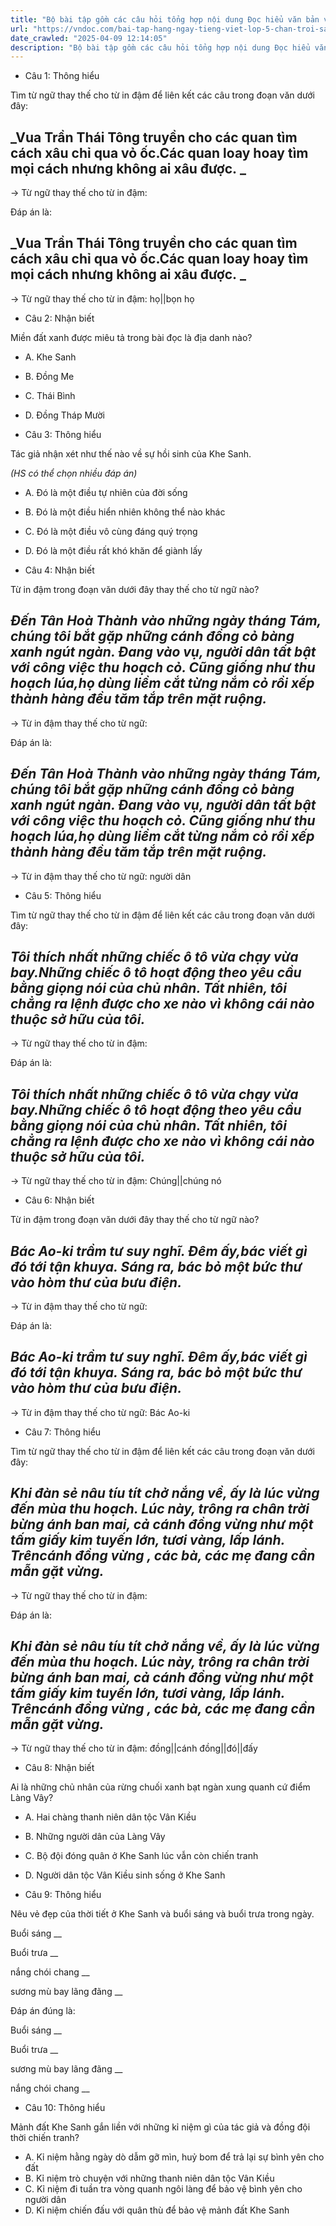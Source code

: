 ```yaml
---
title: "Bộ bài tập gồm các câu hỏi tổng hợp nội dung Đọc hiểu văn bản và Luyện từ và câu được học ở Tuần 29 trong chương trình Tiếng Việt lớp 5 Tập 2 Chân trời sáng tạo."
url: "https://vndoc.com/bai-tap-hang-ngay-tieng-viet-lop-5-chan-troi-sang-tao-tuan-29-thu-4-337847"
date_crawled: "2025-04-09 12:14:05"
description: "Bộ bài tập gồm các câu hỏi tổng hợp nội dung Đọc hiểu văn bản và Luyện từ và câu được học ở Tuần 29 trong chương trình Tiếng Việt lớp 5 Tập 2 Chân trời sáng tạo."
---
```


* Câu 1:  Thông hiểu

Tìm từ ngữ thay thế cho từ in đậm để liên kết các câu trong đoạn văn dưới đây:

_Vua Trần Thái Tông truyền cho các quan tìm cách xâu chỉ qua vỏ ốc.**Các quan** loay hoay tìm mọi cách nhưng không ai xâu được. _  
---  
  
→ Từ ngữ thay thế cho từ in đậm: 

Đáp án là:

_Vua Trần Thái Tông truyền cho các quan tìm cách xâu chỉ qua vỏ ốc.**Các quan** loay hoay tìm mọi cách nhưng không ai xâu được. _  
---  
  
→ Từ ngữ thay thế cho từ in đậm: họ||bọn họ

* Câu 2:  Nhận biết

Miền đất xanh được miêu tả trong bài đọc là địa danh nào?

  * A. Khe Sanh 
  * B. Đồng Me 
  * C. Thái Bình 
  * D. Đồng Tháp Mười 



* Câu 3:  Thông hiểu

Tác giả nhận xét như thế nào về sự hồi sinh của Khe Sanh.

_(HS có thể chọn nhiều đáp án)_

  * A. Đó là một điều tự nhiên của đời sống 
  * B. Đó là một điều hiển nhiên không thể nào khác 
  * C. Đó là một điều vô cùng đáng quý trọng 
  * D. Đó là một điều rất khó khăn để giành lấy 



* Câu 4:  Nhận biết

Từ in đậm trong đoạn văn dưới đây thay thế cho từ ngữ nào?

_Đến Tân Hoà Thành vào những ngày tháng Tám, chúng tôi bắt gặp những cánh đồng cỏ bàng xanh ngút ngàn. Đang vào vụ, người dân tất bật với công việc thu hoạch cỏ. Cũng giống như thu hoạch lúa,**họ** dùng liềm cắt từng nắm cỏ rồi xếp thành hàng đều tăm tắp trên mặt ruộng._  
---  
  
→ Từ in đậm thay thế cho từ ngữ: 

Đáp án là:

_Đến Tân Hoà Thành vào những ngày tháng Tám, chúng tôi bắt gặp những cánh đồng cỏ bàng xanh ngút ngàn. Đang vào vụ, người dân tất bật với công việc thu hoạch cỏ. Cũng giống như thu hoạch lúa,**họ** dùng liềm cắt từng nắm cỏ rồi xếp thành hàng đều tăm tắp trên mặt ruộng._  
---  
  
→ Từ in đậm thay thế cho từ ngữ: người dân

* Câu 5:  Thông hiểu

Tìm từ ngữ thay thế cho từ in đậm để liên kết các câu trong đoạn văn dưới đây:

_Tôi thích nhất những chiếc ô tô vừa chạy vừa bay.**Những chiếc ô tô** hoạt động theo yêu cầu bằng giọng nói của chủ nhân. Tất nhiên, tôi chẳng ra lệnh được cho xe nào vì không cái nào thuộc sở hữu của tôi._  
---  
  
→ Từ ngữ thay thế cho từ in đậm: 

Đáp án là:

_Tôi thích nhất những chiếc ô tô vừa chạy vừa bay.**Những chiếc ô tô** hoạt động theo yêu cầu bằng giọng nói của chủ nhân. Tất nhiên, tôi chẳng ra lệnh được cho xe nào vì không cái nào thuộc sở hữu của tôi._  
---  
  
→ Từ ngữ thay thế cho từ in đậm: Chúng||chúng nó

* Câu 6:  Nhận biết

Từ in đậm trong đoạn văn dưới đây thay thế cho từ ngữ nào?

_Bác Ao-ki trầm tư suy nghĩ. Đêm ấy,**bác** viết gì đó tới tận khuya. Sáng ra, **bác** bỏ một bức thư vào hòm thư của bưu điện._  
---  
  
→ Từ in đậm thay thế cho từ ngữ: 

Đáp án là:

_Bác Ao-ki trầm tư suy nghĩ. Đêm ấy,**bác** viết gì đó tới tận khuya. Sáng ra, **bác** bỏ một bức thư vào hòm thư của bưu điện._  
---  
  
→ Từ in đậm thay thế cho từ ngữ: Bác Ao-ki

* Câu 7:  Thông hiểu

Tìm từ ngữ thay thế cho từ in đậm để liên kết các câu trong đoạn văn dưới đây:

_Khi đàn sẻ nâu tíu tít chở nắng về, ấy là lúc vừng đến mùa thu hoạch. Lúc này, trông ra chân trời bừng ánh ban mai, cả cánh đồng vừng như một tấm giấy kim tuyến lớn, tươi vàng, lấp lánh. Trên**cánh đồng vừng** , các bà, các mẹ đang cần mẫn gặt vừng._  
---  
  
→ Từ ngữ thay thế cho từ in đậm: 

Đáp án là:

_Khi đàn sẻ nâu tíu tít chở nắng về, ấy là lúc vừng đến mùa thu hoạch. Lúc này, trông ra chân trời bừng ánh ban mai, cả cánh đồng vừng như một tấm giấy kim tuyến lớn, tươi vàng, lấp lánh. Trên**cánh đồng vừng** , các bà, các mẹ đang cần mẫn gặt vừng._  
---  
  
→ Từ ngữ thay thế cho từ in đậm: đồng||cánh đồng||đó||đấy

* Câu 8:  Nhận biết

Ai là những chủ nhân của rừng chuối xanh bạt ngàn xung quanh cứ điểm Làng Vây?

  * A. Hai chàng thanh niên dân tộc Vân Kiều 
  * B. Những người dân của Làng Vây 
  * C. Bộ đội đóng quân ở Khe Sanh lúc vẫn còn chiến tranh 
  * D. Người dân tộc Vân Kiều sinh sống ở Khe Sanh 



* Câu 9:  Thông hiểu

Nêu vẻ đẹp của thời tiết ở Khe Sanh và buổi sáng và buổi trưa trong ngày.

Buổi sáng  __

Buổi trưa __

nắng chói chang __

sương mù bay lãng đãng __

Đáp án đúng là:

Buổi sáng __

Buổi trưa __

sương mù bay lãng đãng __

nắng chói chang __

* Câu 10: Thông hiểu

Mảnh đất Khe Sanh gắn liền với những kỉ niệm gì của tác giả và đồng đội thời chiến tranh?

  * A. Kỉ niệm hằng ngày dò dẫm gỡ mìn, huỷ bom để trả lại sự bình yên cho đất 
  * B. Kỉ niệm trò chuyện với những thanh niên dân tộc Vân Kiều 
  * C. Kỉ niệm đi tuần tra vòng quanh ngôi làng để bảo vệ bình yên cho người dân 
  * D. Kỉ niệm chiến đấu với quân thù để bảo vệ mảnh đất Khe Sanh 


